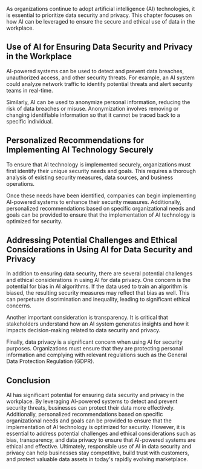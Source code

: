 

As organizations continue to adopt artificial intelligence (AI) technologies, it is essential to prioritize data security and privacy. This chapter focuses on how AI can be leveraged to ensure the secure and ethical use of data in the workplace.

Use of AI for Ensuring Data Security and Privacy in the Workplace
-----------------------------------------------------------------

AI-powered systems can be used to detect and prevent data breaches, unauthorized access, and other security threats. For example, an AI system could analyze network traffic to identify potential threats and alert security teams in real-time.

Similarly, AI can be used to anonymize personal information, reducing the risk of data breaches or misuse. Anonymization involves removing or changing identifiable information so that it cannot be traced back to a specific individual.

Personalized Recommendations for Implementing AI Technology Securely
--------------------------------------------------------------------

To ensure that AI technology is implemented securely, organizations must first identify their unique security needs and goals. This requires a thorough analysis of existing security measures, data sources, and business operations.

Once these needs have been identified, companies can begin implementing AI-powered systems to enhance their security measures. Additionally, personalized recommendations based on specific organizational needs and goals can be provided to ensure that the implementation of AI technology is optimized for security.

Addressing Potential Challenges and Ethical Considerations in Using AI for Data Security and Privacy
----------------------------------------------------------------------------------------------------

In addition to ensuring data security, there are several potential challenges and ethical considerations in using AI for data privacy. One concern is the potential for bias in AI algorithms. If the data used to train an algorithm is biased, the resulting security measures may reflect that bias as well. This can perpetuate discrimination and inequality, leading to significant ethical concerns.

Another important consideration is transparency. It is critical that stakeholders understand how an AI system generates insights and how it impacts decision-making related to data security and privacy.

Finally, data privacy is a significant concern when using AI for security purposes. Organizations must ensure that they are protecting personal information and complying with relevant regulations such as the General Data Protection Regulation (GDPR).

Conclusion
----------

AI has significant potential for ensuring data security and privacy in the workplace. By leveraging AI-powered systems to detect and prevent security threats, businesses can protect their data more effectively. Additionally, personalized recommendations based on specific organizational needs and goals can be provided to ensure that the implementation of AI technology is optimized for security. However, it is essential to address potential challenges and ethical considerations such as bias, transparency, and data privacy to ensure that AI-powered systems are ethical and effective. Ultimately, responsible use of AI in data security and privacy can help businesses stay competitive, build trust with customers, and protect valuable data assets in today's rapidly evolving marketplace.
